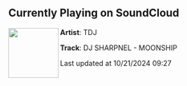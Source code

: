 ## Currently Playing on SoundCloud

[<img align="left" width="100" src="https://i1.sndcdn.com/artworks-zPmGJXSBzYQIXllH-sq0vqw-t500x500.jpg">](https://soundcloud.com/teedeejayyy/dj-sharpnel-moonship)

**Artist**: TDJ 

**Track**: DJ SHARPNEL - MOONSHIP

Last updated at 10/21/2024 09:27
